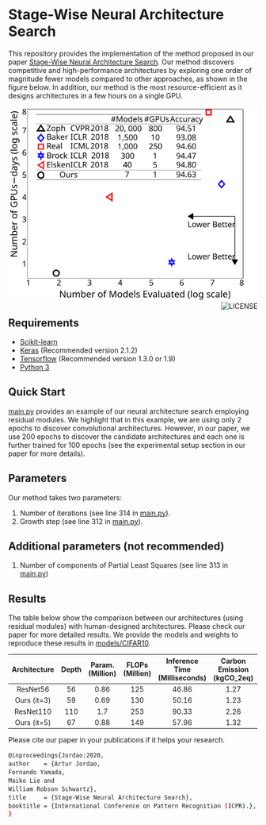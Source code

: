 # Stage-Wise Neural Architecture Search
This repository provides the implementation of the method proposed in our paper [Stage-Wise Neural Architecture Search](https://arxiv.org/pdf/2004.11178.pdf). Our method discovers competitive and high-performance architectures by exploring one order of magnitude fewer models compared to other approaches, as shown in the figure below. In addition, our method is the most resource-efficient as it designs architectures in a few hours on a single GPU.

<img src="/Figures/Main2.svg">

<img src="https://img.shields.io/badge/license-MIT-blue.svg" alt="LICENSE" align="right">

## Requirements
- [Scikit-learn](http://scikit-learn.org/stable/)
- [Keras](https://github.com/fchollet/keras) (Recommended version 2.1.2)
- [Tensorflow](https://www.tensorflow.org/) (Recommended version 1.3.0 or 1.9)
- [Python 3](https://www.python.org/)

## Quick Start
[main.py](main.py) provides an example of our neural architecture search employing residual modules. We highlight that in this example, we are using only 2 epochs to discover convolutional architectures. However, in our paper, we use 200 epochs to discover the candidate architectures and each one is further trained for 100 epochs (see the experimental setup section in our paper for more details).

## Parameters
Our method takes two parameters:
1. Number of iterations (see line 314 in [main.py](main.py)).
2. Growth step (see line 312 in [main.py](main.py)).
## Additional parameters (not recommended)
1. Number of components of Partial Least Squares (see line 313 in [main.py](main.py))

## Results
The table below show the comparison between our architectures (using residual modules) with human-designed architectures. Please check our paper for more detailed results. We provide the models and weights to reproduce these results in [models/CIFAR10](models/CIFAR10).

| Architecture | Depth | Param. (Million) | FLOPs (Million) | Inference Time (Milliseconds) | Carbon Emission (kgCO_2eq) | Accuracy CIFAR-10 |
|:------------:|:-----:|:----------------:|:---------------:|:-----------------------------:|:--------------------------:|:-----------------:|
|   ResNet56   |   56  |       0.86       |       125       |             46.86             |            1.27            |       93.03       |
|  Ours (it=3) |   59  |       0.69       |       130       |             50.16             |            1.23            |       93.36       |
|   ResNet110  |  110  |        1.7       |       253       |             90.33             |            2.26            |       93.57       |
|  Ours (it=5) |   67  |       0.88       |       149       |             57.96             |            1.32            |       94.27       |

Please cite our paper in your publications if it helps your research.
```bash
@inproceedings{Jordao:2020,
author    = {Artur Jordao,
Fernando Yamada,
Maiko Lie and
William Robson Schwartz},
title     = {Stage-Wise Neural Architecture Search},
booktitle = {International Conference on Pattern Recognition (ICPR).},
}
```
